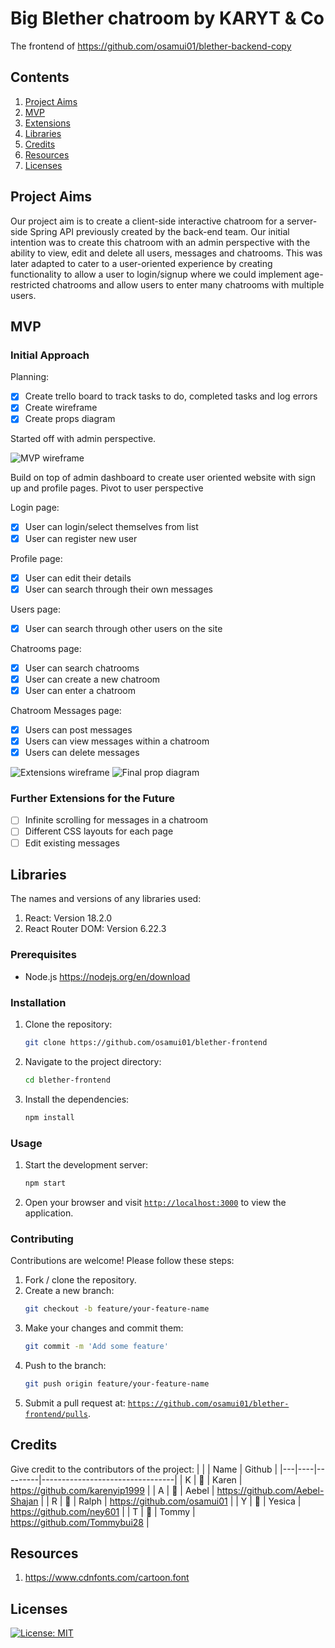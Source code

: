# Big Blether chatroom by KARYT & Co

The frontend of https://github.com/osamui01/blether-backend-copy

## Contents
1. [Project Aims](#project-aims)
2. [MVP](#mvp)
3. [Extensions](#extensions)
4. [Libraries](#libraries)
5. [Credits](#credits)
6. [Resources](#resources)
7. [Licenses](#licenses)

## Project Aims

Our project aim is to create a client-side interactive chatroom for a server-side Spring API previously created by the back-end team. Our initial intention was to create this chatroom with an admin perspective with the ability to view, edit and delete all users, messages and chatrooms. This was later adapted to cater to a user-oriented experience by creating functionality to allow a user to login/signup where we could implement age-restricted chatrooms and allow users to enter many chatrooms with multiple users.

## MVP

### Initial Approach
Planning:
* [x] Create trello board to track tasks to do, completed tasks and log errors
* [x] Create wireframe
* [x] Create props diagram

<!-- 
Old MVPs:
Users:
* [x] Admin can delete user
* [x] Admin can enter new user details
* [x] Admin can update user details
* [x] Admin can search/filter users
Chatrooms:
* [x] Admin can create a chatroom
* [x] Admin can update chatroom details
* [x] Admin can delete a chatroom
* [x] Admin search/filter chatrooms
Messages:
* [x] Admin can view users messages
-->

Started off with admin perspective.

![MVP wireframe](assets/MvpWireframe.png)

Build on top of admin dashboard to create user oriented website with sign up and profile pages.
Pivot to user perspective

Login page:
* [x] User can login/select themselves from list
* [x] User can register new user

Profile page:
* [x] User can edit their details
* [x] User can search through their own messages

Users page:
* [x] User can search through other users on the site

Chatrooms page:
* [x] User can search chatrooms
* [x] User can create a new chatroom
* [x] User can enter a chatroom

Chatroom Messages page:
* [x] Users can post messages
* [x] Users can view messages within a chatroom
* [x] Users can delete messages

![Extensions wireframe](assets/ExtensionsWireframe.png)
![Final prop diagram](assets/PropDiagram.png)

### Further Extensions for the Future

* [ ] Infinite scrolling for messages in a chatroom
* [ ] Different CSS layouts for each page
* [ ] Edit existing messages

## Libraries

The names and versions of any libraries used:

1. React: Version 18.2.0
2. React Router DOM: Version 6.22.3

### Prerequisites

- Node.js https://nodejs.org/en/download

### Installation

1. Clone the repository:

    ```bash
    git clone https://github.com/osamui01/blether-frontend
    ```

2. Navigate to the project directory:

    ```bash
    cd blether-frontend
    ```

3. Install the dependencies:

    ```bash
    npm install
    ```

### Usage

1. Start the development server:

    ```bash
    npm start
    ```

2. Open your browser and visit [`http://localhost:3000`](http://localhost:3000) to view the application.

### Contributing

Contributions are welcome! Please follow these steps:

1. Fork / clone the repository.
2. Create a new branch: 
    ```bash
    git checkout -b feature/your-feature-name
    ```
3. Make your changes and commit them: 
    ```bash
    git commit -m 'Add some feature'
    ```
4. Push to the branch: 
    ```bash
    git push origin feature/your-feature-name
    ```
5. Submit a pull request at:  [`https://github.com/osamui01/blether-frontend/pulls`](https://github.com/osamui01/blether-frontend/pulls).

## Credits

Give credit to the contributors of the project:
|   |    |    Name     |         Github                        |
|---|----|---------|---------------------------------|
| K | 🌱 | Karen   | https://github.com/karenyip1999 |
| A | 🦧 | Aebel   | https://github.com/Aebel-Shajan |
| R | 🥕 | Ralph   | https://github.com/osamui01     |
| Y | 🐼 | Yesica  | https://github.com/ney601       |
| T | 🎋 | Tommy   | https://github.com/Tommybui28   |

## Resources

1. https://www.cdnfonts.com/cartoon.font

## Licenses

[![License: MIT](https://img.shields.io/badge/License-MIT-yellow.svg)](https://opensource.org/licenses/MIT)
